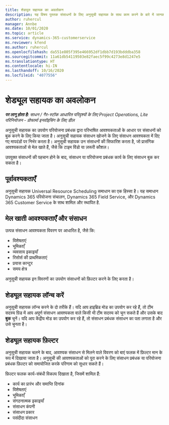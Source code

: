 ```yaml
---
title: शेड्यूल सहायक का अवलोकन
description: यह विषय पुस्तक संसाधनों के लिए अनुसूची सहायक के साथ काम करने के बारे में जानकारी प्रदान करता है।
author: ruhercul
manager: Annbe
ms.date: 10/01/2020
ms.topic: article
ms.service: dynamics-365-customerservice
ms.reviewer: kfend
ms.author: ruhercul
ms.openlocfilehash: da551e805f395e466952df1dbb7d193bdddba358
ms.sourcegitcommit: 11a61db54119503e82faec5f99c4273e8d1247e5
ms.translationtype: HT
ms.contentlocale: hi-IN
ms.lasthandoff: 10/16/2020
ms.locfileid: "4077556"
---
```

# <a name="schedule-assistant-overview"></a>शेड्यूल सहायक का अवलोकन

_**पर लागू होता है:** साधन / गैर-स्टॉक आधारित परिदृश्यों के लिए Project Operations, Lite परिनियोजन - प्रोफार्मा इनवॉइसिंग के लिए डील_

अनुसूची सहायक का उपयोग परियोजना प्रबंधक द्वारा परिभाषित आवश्यकताओं के आधार पर संसाधनों को बुक करने के लिए किया जाता है। अनुसूची सहायक संसाधन खोजने के लिए संसाधन आवश्यकता में दिए गए मापदंडों पर निर्भर करता है। अनुसूची सहायक उन संसाधनों की सिफारिश करता है, जो प्रासंगिक आवश्यकताओं से मेल खाते हैं, जैसे कि टाइम विंडो या ज़रूरी कौशल।

उपयुक्त संसाधनों की पहचान होने के बाद, संसाधन या परियोजना प्रबंधक कार्य के लिए संसाधन बुक कर सकता है।

## <a name="prerequisites"></a>पूर्वावश्यकताएँ

अनुसूची सहायक Universal Resource Scheduling समाधान का एक हिस्सा है। यह समाधान Dynamics 365 परियोजना संचालन, Dynamics 365 Field Service, और Dynamics 365 Customer Service के साथ शामिल और स्थापित है.

## <a name="matching-requirements-and-resources"></a>मेल खाती आवश्यकताएँ और संसाधन

उत्पन्न संसाधन आवश्यकता विवरण पर आधारित है, जैसे कि:

-   विशेषताएं
-   भूमिकाएँ
-   व्यवसाय इकाइयाँ
-   रिसोर्स की प्राथमिकताएं
-   प्रयास कान्टुर
-   समय क्षेत्र

अनुसूची सहायक इन विवरणों का उपयोग संसाधनों को फ़िल्टर करने के लिए करता है।

## <a name="launch-the-schedule-assistant"></a>शेड्यूल सहायक लॉन्च करें

अनुसूची सहायक लॉन्च करने के दो तरीके हैं। यदि आप हाइब्रिड मोड का उपयोग कर रहे हैं, तो टीम सदस्य ग्रिड में आप अपूर्ण संसाधन आवश्यकता वाले किसी भी टीम सदस्य को चुन सकते हैं और उसके बाद **बुक** चुनें। यदि आप केंद्रीय मोड का उपयोग कर रहे हैं, तो संसाधन प्रबंधक संसाधन का पता लगाता है और उसे चुनता है।

## <a name="schedule-assistant-filters"></a>शेड्यूल सहायक फ़िल्टर

अनुसूची सहायक चलने के बाद, आवश्यक संसाधन से मिलने वाले विवरण को बाएं फलक में फ़िल्टर मान के रूप में दिखाया जाता है। अनुसूची की आवश्यकताओं को पूरा करने के लिए संसाधन प्रबंधक या परियोजना प्रबंधक फ़िल्टर को समायोजित करके परिणाम को सुधार सकते हैं।

फ़िल्टर फलक कार्य-संबंधी विकल्प दिखाता है, जिसमें शामिल हैं:

-   कार्य का प्रारंभ और समाप्ति दिनांक
-   विशेषताएं
-   भूमिकाएँ
-   संगठनात्मक इकाइयाँ
-   संसाधन कंपनी
-   संसाधन प्रकार
-   पसंदीदा संसाधन
